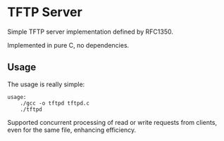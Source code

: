 TFTP Server
===========

Simple TFTP server implementation defined by RFC1350.

Implemented in pure C, no dependencies.

Usage
-----

The usage is really simple:
```
usage:
	./gcc -o tftpd tftpd.c
	./tftpd
```

Supported concurrent processing of read or write requests from clients, even for the same file, enhancing efficiency.
